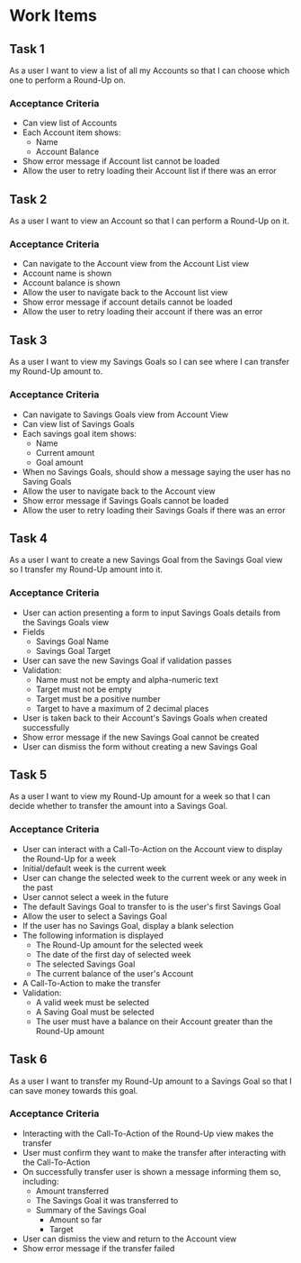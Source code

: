 # Work Items

## Task 1

As a user I want to view a list of all my Accounts so that I can choose which
one to perform a Round-Up on.

### Acceptance Criteria

* Can view list of Accounts
* Each Account item shows:
  * Name
  * Account Balance
* Show error message if Account list cannot be loaded
* Allow the user to retry loading their Account list if there was an error

## Task 2

As a user I want to view an Account so that I can perform a Round-Up on it.

### Acceptance Criteria

* Can navigate to the Account view from the Account List view
* Account name is shown
* Account balance is shown
* Allow the user to navigate back to the Account list view
* Show error message if account details cannot be loaded
* Allow the user to retry loading their account if there was an error

## Task 3

As a user I want to view my Savings Goals so I can see where I can transfer my
Round-Up amount to.

### Acceptance Criteria

* Can navigate to Savings Goals view from Account View
* Can view list of Savings Goals
* Each savings goal item shows:
  * Name
  * Current amount
  * Goal amount
* When no Savings Goals, should show a message saying the user has no Saving
Goals
* Allow the user to navigate back to the Account view
* Show error message if Savings Goals cannot be loaded
* Allow the user to retry loading their Savings Goals if there was an error

## Task 4

As a user I want to create a new Savings Goal from the Savings Goal view so I
transfer my Round-Up amount into it.

### Acceptance Criteria

* User can action presenting a form to input Savings Goals details from the
Savings Goals view
* Fields
  * Savings Goal Name
  * Savings Goal Target
* User can save the new Savings Goal if validation passes
* Validation:
  * Name must not be empty and alpha-numeric text
  * Target must not be empty
  * Target must be a positive number
  * Target to have a maximum of 2 decimal places
* User is taken back to their Account's Savings Goals when created successfully
* Show error message if the new Savings Goal cannot be created
* User can dismiss the form without creating a new Savings Goal

## Task 5

As a user I want to view my Round-Up amount for a week so that I can decide
whether to transfer the amount into a Savings Goal.

### Acceptance Criteria

* User can interact with a Call-To-Action on the Account view to display the Round-Up for a week
* Initial/default week is the current week
* User can change the selected week to the current week or any week in the past
* User cannot select a week in the future
* The default Savings Goal to transfer to is the user's first Savings Goal
* Allow the user to select a Savings Goal
* If the user has no Savings Goal, display a blank selection
* The following information is displayed
  * The Round-Up amount for the selected week
  * The date of the first day of selected week
  * The selected Savings Goal
  * The current balance of the user's Account
* A Call-To-Action to make the transfer
* Validation:
  * A valid week must be selected
  * A Saving Goal must be selected
  * The user must have a balance on their Account greater than the Round-Up amount

## Task 6

As a user I want to transfer my Round-Up amount to a Savings Goal so that I can
save money towards this goal.

### Acceptance Criteria

* Interacting with the Call-To-Action of the Round-Up view makes the transfer
* User must confirm they want to make the transfer after interacting with the
Call-To-Action
* On successfully transfer user is shown a message informing them so, including:
  * Amount transferred
  * The Savings Goal it was transferred to
  * Summary of the Savings Goal
    * Amount so far
    * Target
* User can dismiss the view and return to the Account view
* Show error message if the transfer failed
